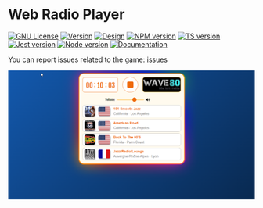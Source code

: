 # Web Radio Player

[![GNU License](https://img.shields.io/badge/license-GNU-blue.svg?style=style=flat-square)](https://www.gnu.org/licenses/gpl-3.0.html)
[![Version](https://img.shields.io/badge/version-1.0.0-green?style=flat?id=js&r=r&ts=1683906897&type=6e&v=2.0.0&x2=0)](https://github.com/delphinbock/spock)
[![Design](https://img.shields.io/badge/design_system-atomic_&_BEM-orange?style=flat?id=js&r=r&ts=1683906897&type=6e&v=2.0.0&x2=0)](https://github.com/delphinbock/spock)
[![NPM version](https://img.shields.io/badge/npm-^10.7.0-red.svg?logo=npm&style=style=flat-square)](https://www.npmjs.com/)
[![TS version](https://img.shields.io/badge/typescript-^5.4.0-blue.svg?logo=typescript&style=style=flat-square)](https://www.typescriptlang.org/)
[![Jest version](https://img.shields.io/badge/jest-^29.7.0-white.svg?logo=jest&style=style=flat-square)](https://jestjs.io/fr/)
[![Node version](https://img.shields.io/badge/node-^22.1.0-green.svg?logo=nodedotjs&style=style=flat-square)](https://nodejs.org/fr)
[![Documentation](https://img.shields.io/badge/documentation-github-yellow.svg?style=style=flat-square)](https://github.com/delphinbock/spock)



You can report issues related to the game: [issues](https://github.com/delphinbock/player/issues)

![Image demo game](thumbnail.jpg)